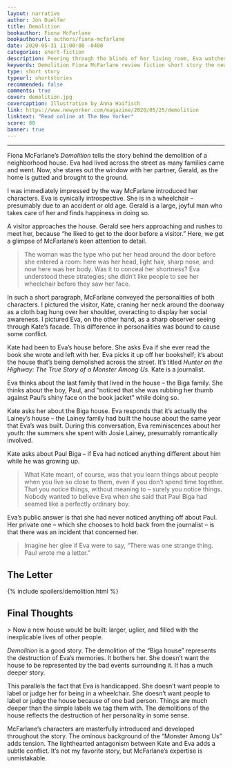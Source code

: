 ```yaml
---
layout: narrative
author: Jon Duelfer
title: Demolition
bookauthor: Fiona McFarlane
bookauthorurl: authors/fiona-mcfarlane
date: 2020-05-31 11:00:00 -0400
categories: short-fiction
description: Peering through the blinds of her living room, Eva watches the demolition of a neighborhood house. A dark story surrounds it, but she only wants to remember the good times. A reporter comes to investigate.
keywords: Demolition Fiona McFarlane review fiction short story the new yorker
type: short story
typeurl: shortstories
recommended: false
comments: true
cover: demolition.jpg
covercaption: Illustration by Anna Haifisch
link: https://www.newyorker.com/magazine/2020/05/25/demolition
linktext: "Read online at The New Yorker"
score: 80
banner: true
---
```

<hr/>

Fiona McFarlane’s _Demolition_  tells the story behind the demolition of a neighborhood house. Eva had lived across the street as many families came and went. Now, she stares out the window with her partner, Gerald, as the home is gutted and brought to the ground.

I was immediately impressed by the way McFarlane introduced her characters. Eva is cynically introspective. She is in a wheelchair – presumably due to an accident or old age. Gerald is a large, joyful man who takes care of her and finds happiness in doing so. 

A visitor approaches the house. Gerald see hers approaching and rushes to meet her, because “he liked to get to the door before a visitor.” Here, we get a glimpse of McFarlane’s keen attention to detail.
> The woman was the type who put her head around the door before she entered a room: here was her head, light hair, sharp nose, and now here was her body. Was it to conceal her shortness? Eva understood these strategies; she didn’t like people to see her wheelchair before they saw her face.

In such a short paragraph, McFarlane conveyed the personalities of both characters. I pictured the visitor, Kate, craning her neck around the doorway as a cloth bag hung over her shoulder, overacting to display her social awareness. I pictured Eva, on the other hand, as a sharp observer seeing through Kate’s facade. This difference in personalities was bound to cause some conflict.

Kate had been to Eva’s house before. She asks Eva if she ever read the book she wrote and left with her. Eva picks it up off her bookshelf; it’s about the house that’s being demolished across the street. It’s titled _Hunter on the Highway: The True Story of a Monster Among Us_. Kate is a journalist.

Eva thinks about the last family that lived in the house – the Biga family. She thinks about the boy, Paul, and “noticed that she was rubbing her thumb against Paul’s shiny face on the book jacket” while doing so.

Kate asks her about the Biga house. Eva responds that it’s actually the Lainey’s house – the Lainey family had built the house about the same year that Eva’s was built. During this conversation, Eva reminiscences about her youth: the summers she spent with Josie Lainey, presumably romantically involved.

Kate asks about Paul Biga – if Eva had noticed anything different about him while he was growing up.
> What Kate meant, of course, was that you learn things about people when you live so close to them, even if you don’t spend time together. That you notice things, without meaning to – surely you notice things. Nobody wanted to believe Eva when she said that Paul Biga had seemed like a perfectly ordinary boy.

Eva’s public answer is that she had never noticed anything off about Paul. Her private one – which she chooses to hold back from the journalist – is that there was an incident that concerned her.
> Imagine her glee if Eva were to say, “There was one strange thing. Paul wrote me a letter.”

<h2><strong>The Letter</strong></h2>
{% include spoilers/demolition.html %}

<h2><strong>Final Thoughts</strong></h2>
> Now a new house would be built: larger, uglier, and filled with the inexplicable lives of other people.

_Demolition_ is a good story. The demolition of the “Biga house” represents the destruction of Eva’s memories. It bothers her. She doesn’t want the house to be represented by the bad events surrounding it. It has a much deeper story.

This parallels the fact that Eva is handicapped. She doesn’t want people to label or judge her for being in a wheelchair. She doesn’t want people to label or judge the house because of one bad person. Things are much deeper than the simple labels we tag them with. The demolitions of the house reflects the destruction of her personality in some sense.

McFarlane’s characters are masterfully introduced and developed throughout the story. The ominous background of the “Monster Among Us” adds tension. The lighthearted antagonism between Kate and Eva adds a subtle conflict. It’s not my favorite story, but McFarlane’s expertise is unmistakable.